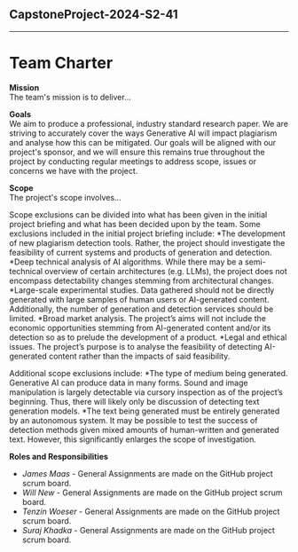 ## CapstoneProject-2024-S2-41
---
# Team Charter

**Mission**\
The team's mission is to deliver...

**Goals**\
We aim to produce a professional, industry standard research paper. We are striving to accurately cover the ways Generative AI will impact plagiarism and analyse how this can be mitigated.
Our goals will be aligned with our project's sponsor, and we will ensure this remains true throughout the project by conducting regular meetings to address scope, issues or concerns we have with the project.

**Scope**\
The project's scope involves...

Scope exclusions can be divided into what has been given in the initial project briefing and what has been decided upon by the team.
Some exclusions included in the initial project briefing include:
*The development of new plagiarism detection tools. Rather, the project should investigate the feasibility of current systems and products of generation and detection.
*Deep technical analysis of AI algorithms. While there may be a semi-technical overview of certain architectures (e.g. LLMs), the project does not encompass detectability changes stemming from architectural changes. 
*Large-scale experimental studies. Data gathered should not be directly generated with large samples of human users or AI-generated content. Additionally, the number of generation and detection services should be limited. 
*Broad market analysis. The project’s aims will not include the economic opportunities stemming from AI-generated content and/or its detection so as to prelude the development of a product. 
*Legal and ethical issues. The project’s purpose is to analyse the feasibility of detecting AI-generated content rather than the impacts of said feasibility.

Additional scope exclusions include:
*The type of medium being generated. Generative AI can produce data in many forms. Sound and image manipulation is largely detectable via cursory inspection as of the project’s beginning. Thus, there will likely only be discussion of detecting text generation models.
*The text being generated must be entirely generated by an autonomous system. It may be possible to test the success of detection methods given mixed amounts of human-written and generated text. However, this significantly enlarges the scope of investigation.


**Roles and Responsibilities**
  - *James Maas* - General Assignments are made on the GitHub project scrum board.
  - *Will New* - General Assignments are made on the GitHub project scrum board.
  - *Tenzin Woeser* - General Assignments are made on the GitHub project scrum board.
  - *Suraj Khadka* - General Assignments are made on the GitHub project scrum board.
